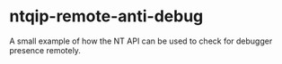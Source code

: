 # ntqip-remote-anti-debug
 A small example of how the NT API can be used to check for debugger presence remotely.
